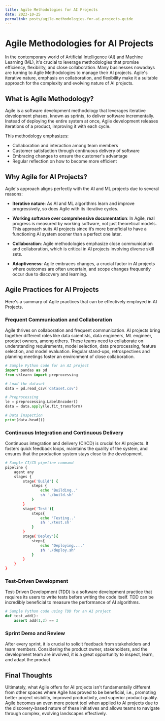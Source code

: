```yaml
---
title: Agile Methodologies for AI Projects
date: 2023-10-25
permalink: posts/agile-methodologies-for-ai-projects-guide
---
```


# Agile Methodologies for AI Projects

In the contemporary world of Artificial Intelligence (AI) and Machine Learning (ML), it's crucial to leverage methodologies that promise efficiency, flexibility, and close collaboration. Many businesses nowadays are turning to Agile Methodologies to manage their AI projects. Agile's iterative nature, emphasis on collaboration, and flexibility make it a suitable approach for the complexity and evolving nature of AI projects.

## What is Agile Methodology?

Agile is a software development methodology that leverages iterative development phases, known as sprints, to deliver software incrementally. Instead of deploying the entire system at once, Agile development releases iterations of a product, improving it with each cycle.

This methodology emphasizes:

- Collaboration and interaction among team members
- Customer satisfaction through continuous delivery of software
- Embracing changes to ensure the customer's advantage
- Regular reflection on how to become more efficient

## Why Agile for AI Projects?

Agile's approach aligns perfectly with the AI and ML projects due to several reasons:

- **Iterative nature**: As AI and ML algorithms learn and improve progressively, so does Agile with its iterative cycles.

- **Working software over comprehensive documentation**: In Agile, real progress is measured by working software, not just theoretical models. This approach suits AI projects since it’s more beneficial to have a functioning AI system sooner than a perfect one later.

- **Collaboration**: Agile methodologies emphasize close communication and collaboration, which is critical in AI projects involving diverse skill sets.

- **Adaptiveness**: Agile embraces changes, a crucial factor in AI projects where outcomes are often uncertain, and scope changes frequently occur due to discovery and learning.

## Agile Practices for AI Projects

Here's a summary of Agile practices that can be effectively employed in AI Projects.

### Frequent Communication and Collaboration

Agile thrives on collaboration and frequent communication. AI projects bring together different roles like data scientists, data engineers, ML engineer, product owners, among others. These teams need to collaborate on understanding requirements, model selection, data preprocessing, feature selection, and model evaluation. Regular stand-ups, retrospectives and planning meetings foster an environment of close collaboration.

```python
# Sample Python code for an AI project
import pandas as pd
from sklearn import preprocessing

# Load the dataset
data = pd.read_csv('dataset.csv')

# Preprocessing
le = preprocessing.LabelEncoder()
data = data.apply(le.fit_transform)

# Data Inspection
print(data.head())
```

### Continuous Integration and Continuous Delivery

Continuous integration and delivery (CI/CD) is crucial for AI projects. It fosters quick feedback loops, maintains the quality of the system, and ensures that the production system stays close to the development.

```bash
# Sample CI/CD pipeline command
pipeline {
    agent any
    stages {
        stage('Build') {
            steps {
                echo 'Building..'
                sh './build.sh'
            }
        }
        stage('Test'){
            steps{
                echo 'Testing..'
                sh './test.sh'
            }
        }
        stage('Deploy'){
            steps{
                echo 'Deploying....'
                sh './deploy.sh'
            }
        }
    }
}
```

### Test-Driven Development

Test-Driven Development (TDD) is a software development practice that requires its users to write tests before writing the code itself. TDD can be incredibly beneficial to measure the performance of AI algorithms.

```python
# Sample Python code using TDD for an AI project
def test_add():
    assert add(1,2) == 3
```

### Sprint Demo and Review

After every sprint, it is crucial to solicit feedback from stakeholders and team members. Considering the product owner, stakeholders, and the development team are involved, it is a great opportunity to inspect, learn, and adapt the product.

## Final Thoughts

Ultimately, what Agile offers for AI projects isn't fundamentally different from other spaces where Agile has proved to be beneficial, i.e., promoting better project visibility, improved productivity, and superior product quality. Agile becomes an even more potent tool when applied to AI projects due to the discovery-based nature of these initiatives and allows teams to navigate through complex, evolving landscapes effectively.
